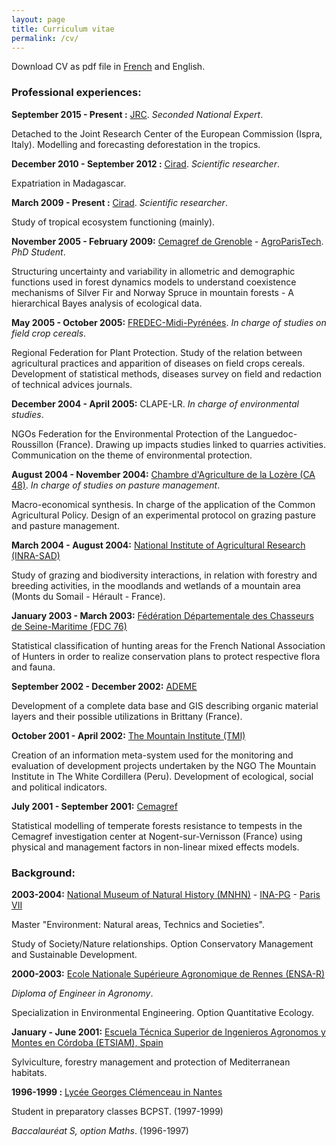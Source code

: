 ```yaml
---
layout: page
title: Curriculum vitae
permalink: /cv/
---
```


Download CV as pdf file in [French](https://github.com/ghislainv/cv/raw/master/cv_ghislain_vieilledent.pdf) and English.

### Professional experiences:

**September 2015 - Present :** [JRC](https://ec.europa.eu/jrc/en/institutes/ies). _Seconded National Expert_.

Detached to the Joint Research Center of the European Commission (Ispra, Italy). Modelling and forecasting deforestation in the tropics.

**December 2010 - September 2012 :** [Cirad](http://ur-bsef.cirad.fr). _Scientific researcher_.

Expatriation in Madagascar.

**March 2009 - Present :** [Cirad](http://ur-bsef.cirad.fr). _Scientific researcher_.

Study of tropical ecosystem functioning (mainly).

**November 2005 - February 2009:** [Cemagref de Grenoble](http://www.irstea.fr/linstitut/nos-centres/grenoble/emgr) - [AgroParisTech](http://www.agroparistech.fr/). _PhD Student_.

Structuring uncertainty and variability in allometric and demographic functions used in forest dynamics models to understand coexistence mechanisms of Silver Fir and Norway Spruce in mountain forests - A hierarchical Bayes analysis of ecological data.

**May 2005 - October 2005:** [FREDEC-Midi-Pyrénées](http://fredon-blog.blogspot.fr). _In charge of studies on field crop cereals_.

Regional Federation for Plant Protection. Study of the relation between agricultural practices and apparition of diseases on field crops cereals. Development of statistical methods, diseases survey on field and redaction of technical advices journals.

**December 2004 - April 2005:** CLAPE-LR. _In charge of environmental studies_.

NGOs Federation for the Environmental Protection of the Languedoc-Roussillon (France). Drawing up impacts studies linked to quarries activities. Communication on the theme of environmental protection.

**August 2004 - November 2004:** [Chambre d'Agriculture de la Lozère (CA 48)](http://www.lozere.chambagri.fr/). _In charge of studies on pasture management_.

Macro-economical synthesis. In charge of the application of the Common Agricultural Policy. Design of an experimental protocol on grazing pasture and pasture management.

**March 2004 - August 2004:** [National Institute of Agricultural Research (INRA-SAD)](http://www.inra.fr/)

Study of grazing and biodiversity interactions, in relation with forestry and breeding activities, in the moodlands and wetlands of a mountain area (Monts du Somail - Hérault - France).

**January 2003 - March 2003:** [Fédération Départementale des Chasseurs de Seine-Maritime (FDC 76)](http://www.fdc76.com/)

Statistical classification of hunting areas for the French National Association of Hunters in order to realize conservation plans to protect respective flora and fauna.

**September 2002 - December 2002:** [ADEME](http://www.ademe.fr/)

Development of a complete data base and GIS describing organic material layers and their possible utilizations in Brittany (France).

**October 2001 - April 2002:** [The Mountain Institute (TMI)](http://www.mountain.org/)

Creation of an information meta-system used for the monitoring and evaluation of development projects undertaken by the NGO The Mountain Institute in The White Cordillera (Peru). Development of ecological, social and political indicators.

**July 2001 - September 2001:** [Cemagref](http://www.irstea.fr/linstitut/nos-centres/grenoble/emgr)

Statistical modelling of temperate forests resistance to tempests in the Cemagref investigation center at Nogent-sur-Vernisson (France) using physical and management factors in non-linear mixed effects models.

### Background:

**2003-2004:** [National Museum of Natural History (MNHN)](http://www.mnhn.fr/) - [INA-PG](http://www.agroparistech.fr/) - [Paris VII](http://www.sigu7.jussieu.fr/)

Master "Environment: Natural areas, Technics and Societies".

Study of Society/Nature relationships. Option Conservatory Management and Sustainable Development.

**2000-2003:** [Ecole Nationale Supérieure Agronomique de Rennes (ENSA-R)](http://www.agrocampus-ouest.fr/)

_Diploma of Engineer in Agronomy_.

Specialization in Environmental Engineering. Option Quantitative Ecology.

**January - June 2001:** [Escuela Técnica Superior de Ingenieros Agronomos y Montes en Córdoba (ETSIAM), Spain](http://www.uco.es/etsiam/)

Sylviculture, forestry management and protection of Mediterranean habitats.

**1996-1999 :** [Lycée Georges Clémenceau in Nantes](http://www.lycee-clemenceau-nantes.fr/)

Student in preparatory classes BCPST. (1997-1999)

_Baccalauréat S, option Maths_. (1996-1997)